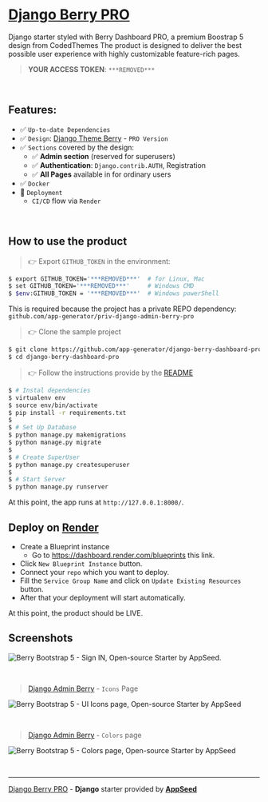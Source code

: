 # [Django Berry PRO](https://github.com/app-generator/django-berry-dashboard-pro)

Django starter styled with Berry Dashboard PRO, a premium Boostrap 5 design from CodedThemes The product is designed to deliver the best possible user experience with highly customizable feature-rich pages.

> **YOUR ACCESS TOKEN**: `***REMOVED***` 

<br />

## Features: 

- ✅ `Up-to-date Dependencies`
- ✅ `Design`: [Django Theme Berry](https://github.com/app-generator/django-admin-berry-pro) - `PRO Version`
- ✅ `Sections` covered by the design:
  - ✅ **Admin section** (reserved for superusers)
  - ✅ **Authentication**: `Django.contrib.AUTH`, Registration
  - ✅ **All Pages** available in for ordinary users 
- ✅ `Docker`
- 🚀 `Deployment` 
  - `CI/CD` flow via `Render`

<br />

## How to use the product 

> 👉 Export `GITHUB_TOKEN` in the environment: 

```bash
$ export GITHUB_TOKEN='***REMOVED***'  # for Linux, Mac
$ set GITHUB_TOKEN='***REMOVED***'     # Windows CMD
$ $env:GITHUB_TOKEN = '***REMOVED***'  # Windows powerShell 
```

This is required because the project has a private REPO dependency: `github.com/app-generator/priv-django-admin-berry-pro`

> 👉 Clone the sample project

```bash
$ git clone https://github.com/app-generator/django-berry-dashboard-pro.git
$ cd django-berry-dashboard-pro
```

> 👉 Follow the instructions provide by the [README](https://github.com/app-generator/django-berry-dashboard-pro)

```bash
$ # Instal dependencies 
$ virtualenv env
$ source env/bin/activate
$ pip install -r requirements.txt
$ 
$ # Set Up Database
$ python manage.py makemigrations
$ python manage.py migrate
$
$ # Create SuperUser
$ python manage.py createsuperuser
$
$ # Start Server
$ python manage.py runserver
```

At this point, the app runs at `http://127.0.0.1:8000/`.

## Deploy on [Render](https://render.com/)

- Create a Blueprint instance
  - Go to https://dashboard.render.com/blueprints this link.
- Click `New Blueprint Instance` button.
- Connect your `repo` which you want to deploy.
- Fill the `Service Group Name` and click on `Update Existing Resources` button.
- After that your deployment will start automatically.

At this point, the product should be LIVE.

## Screenshots

![Berry Bootstrap 5 - Sign IN, Open-source Starter by AppSeed.](https://user-images.githubusercontent.com/51070104/207091198-2753246e-3d65-4aac-96de-0598a9a94788.jpg)

<br />

> [Django Admin Berry](https://github.com/app-generator/django-admin-berry) - `Icons` Page

![Berry Bootstrap 5 - UI Icons page, Open-source Starter by AppSeed](https://user-images.githubusercontent.com/51070104/207091655-d5005e08-7ea0-4367-ab3a-2cd16934d2fd.jpg)

<br />

> [Django Admin Berry](https://github.com/app-generator/django-admin-berry) - `Colors` page

![Berry Bootstrap 5 - Colors page, Open-source Starter by AppSeed](https://user-images.githubusercontent.com/51070104/207091441-942be542-2794-4bdb-a51d-85c75b5bc692.jpg)

<br />

---
[Django Berry PRO](https://github.com/app-generator/django-berry-dashboard-pro) - **Django** starter provided by **[AppSeed](https://appseed.us/)**
